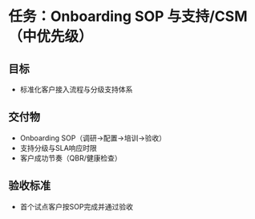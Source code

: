 # 任务：Onboarding SOP 与支持/CSM（中优先级）

## 目标
- 标准化客户接入流程与分级支持体系

## 交付物
- Onboarding SOP（调研→配置→培训→验收）
- 支持分级与SLA响应时限
- 客户成功节奏（QBR/健康检查）

## 验收标准
- 首个试点客户按SOP完成并通过验收